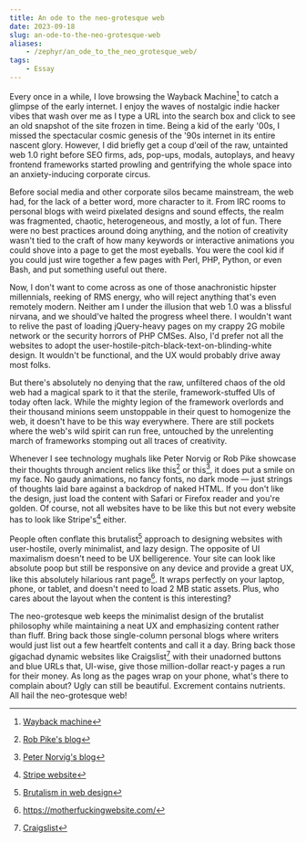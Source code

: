 ```yaml
---
title: An ode to the neo-grotesque web
date: 2023-09-18
slug: an-ode-to-the-neo-grotesque-web
aliases:
    - /zephyr/an_ode_to_the_neo_grotesque_web/
tags:
    - Essay
---
```


Every once in a while, I love browsing the Wayback Machine[^1] to catch a glimpse of the
early internet. I enjoy the waves of nostalgic indie hacker vibes that wash over me as I
type a URL into the search box and click to see an old snapshot of the site frozen in time.
Being a kid of the early '00s, I missed the spectacular cosmic genesis of the '90s internet
in its entire nascent glory. However, I did briefly get a coup d'œil of the raw, untainted
web 1.0 right before SEO firms, ads, pop-ups, modals, autoplays, and heavy frontend
frameworks started prowling and gentrifying the whole space into an anxiety-inducing
corporate circus.

Before social media and other corporate silos became mainstream, the web had, for the lack
of a better word, more character to it. From IRC rooms to personal blogs with weird
pixelated designs and sound effects, the realm was fragmented, chaotic, heterogeneous, and
mostly, a lot of fun. There were no best practices around doing anything, and the notion of
creativity wasn't tied to the craft of how many keywords or interactive animations you could
shove into a page to get the most eyeballs. You were the cool kid if you could just wire
together a few pages with Perl, PHP, Python, or even Bash, and put something useful out
there.

Now, I don't want to come across as one of those anachronistic hipster millennials, reeking
of RMS energy, who will reject anything that's even remotely modern. Neither am I under the
illusion that web 1.0 was a blissful nirvana, and we should've halted the progress wheel
there. I wouldn't want to relive the past of loading jQuery-heavy pages on my crappy 2G
mobile network or the security horrors of PHP CMSes. Also, I'd prefer not all the websites
to adopt the user-hostile-pitch-black-text-on-blinding-white design. It wouldn't be
functional, and the UX would probably drive away most folks.

But there's absolutely no denying that the raw, unfiltered chaos of the old web had a
magical spark to it that the sterile, framework-stuffed UIs of today often lack. While the
mighty legion of the framework overlords and their thousand minions seem unstoppable in
their quest to homogenize the web, it doesn't have to be this way everywhere. There are
still pockets where the web's wild spirit can run free, untouched by the unrelenting march
of frameworks stomping out all traces of creativity.

Whenever I see technology mughals like Peter Norvig or Rob Pike showcase their thoughts
through ancient relics like this[^2] or this[^3], it does put a smile on my face. No gaudy
animations, no fancy fonts, no dark mode — just strings of thoughts laid bare against a
backdrop of naked HTML. If you don't like the design, just load the content with Safari or
Firefox reader and you're golden. Of course, not all websites have to be like this but not
every website has to look like Stripe's[^4] either.

People often conflate this brutalist[^5] approach to designing websites with user-hostile,
overly minimalist, and lazy design. The opposite of UI maximalism doesn't need to be UX
belligerence. Your site can look like absolute poop but still be responsive on any device
and provide a great UX, like this absolutely hilarious rant page[^6]. It wraps perfectly on
your laptop, phone, or tablet, and doesn't need to load 2 MB static assets. Plus, who cares
about the layout when the content is this interesting?

The neo-grotesque web keeps the minimalist design of the brutalist philosophy while
maintaining a neat UX and emphasizing content rather than fluff. Bring back those
single-column personal blogs where writers would just list out a few heartfelt contents and
call it a day. Bring back those gigachad dynamic websites like Craigslist[^7] with their
unadorned buttons and blue URLs that, UI-wise, give those million-dollar react-y pages a run
for their money. As long as the pages wrap on your phone, what's there to complain about?
Ugly can still be beautiful. Excrement contains nutrients. All hail the neo-grotesque web!

[^1]: [Wayback machine](http://web.archive.org/)

[^2]: [Rob Pike's blog](https://commandcenter.blogspot.com/)

[^3]: [Peter Norvig's blog](https://www.norvig.com/)

[^4]: [Stripe website](https://stripe.com/)

[^5]:
    [Brutalism in web design](https://designlab.com/blog/examples-brutalism-in-web-design/)

[^6]: <https://motherfuckingwebsite.com/>

[^7]: [Craigslist](https://www.craigslist.org/about/sites)
